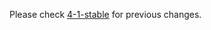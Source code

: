 Please check [4-1-stable](https://github.com/rails/rails/blob/4-1-stable/actionpack/CHANGELOG.md) for previous changes.
